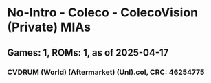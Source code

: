 # No-Intro - Coleco - ColecoVision (Private) MIAs
## Games: 1, ROMs: 1, as of 2025-04-17

### CVDRUM (World) (Aftermarket) (Unl).col, CRC: 46254775
